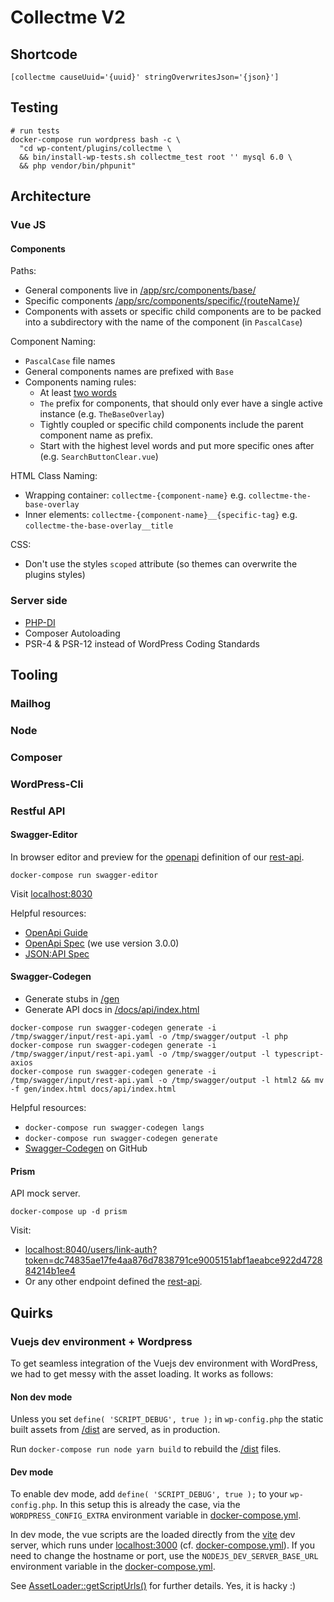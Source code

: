 # Collectme V2

## Shortcode

```
[collectme causeUuid='{uuid}' stringOverwritesJson='{json}']
```


## Testing

```
# run tests
docker-compose run wordpress bash -c \
  "cd wp-content/plugins/collectme \
  && bin/install-wp-tests.sh collectme_test root '' mysql 6.0 \
  && php vendor/bin/phpunit"
```

## Architecture

### Vue JS

#### Components

Paths:

- General components live in [/app/src/components/base/](/app/src/components/base)
- Specific components [/app/src/components/specific/{routeName}/](/app/src/components/specific)
- Components with assets or specific child components are to be packed into a subdirectory with the name of the
  component (in `PascalCase`)

Component Naming:

- `PascalCase` file names
- General components names are prefixed with `Base`
- Components naming rules:
    - At least [two words](https://vuejs.org/style-guide/rules-essential.html#use-multi-word-component-names)
    - `The` prefix for components, that should only ever have a single active instance (e.g. `TheBaseOverlay`)
    - Tightly coupled or specific child components include the parent component name as prefix.
    - Start with the highest level words and put more specific ones after (e.g. `SearchButtonClear.vue`)

HTML Class Naming:

- Wrapping container: `collectme-{component-name}` e.g. `collectme-the-base-overlay`
- Inner elements: `collectme-{component-name}__{specific-tag}` e.g. `collectme-the-base-overlay__title`

CSS:

- Don't use the styles `scoped` attribute (so themes can overwrite the plugins styles)


### Server side

- [PHP-DI](https://php-di.org/)
- Composer Autoloading
- PSR-4 & PSR-12 instead of WordPress Coding Standards

## Tooling

### Mailhog

### Node

### Composer

### WordPress-Cli

### Restful API

#### Swagger-Editor

In browser editor and preview for the [openapi](https://www.openapis.org)
definition of our [rest-api](/docs/api/rest-api.yaml).

```
docker-compose run swagger-editor
```

Visit [localhost:8030](http://localhost:8030)

Helpful resources:

- [OpenApi Guide](https://swagger.io/docs/specification/about/)
- [OpenApi Spec](https://spec.openapis.org/oas/v3.0.0) (we use version 3.0.0)
- [JSON:API Spec](https://jsonapi.org/format/1.0/)

#### Swagger-Codegen

- Generate stubs in [/gen](/gen)
- Generate API docs in [/docs/api/index.html](/docs/api/index.html)

```
docker-compose run swagger-codegen generate -i /tmp/swagger/input/rest-api.yaml -o /tmp/swagger/output -l php
docker-compose run swagger-codegen generate -i /tmp/swagger/input/rest-api.yaml -o /tmp/swagger/output -l typescript-axios
docker-compose run swagger-codegen generate -i /tmp/swagger/input/rest-api.yaml -o /tmp/swagger/output -l html2 && mv -f gen/index.html docs/api/index.html 
```

Helpful resources:

- `docker-compose run swagger-codegen langs`
- `docker-compose run swagger-codegen generate`
- [Swagger-Codegen](https://github.com/swagger-api/swagger-codegen) on GitHub

#### Prism

API mock server.

```
docker-compose up -d prism
```

Visit:

- [localhost:8040/users/link-auth?token=dc74835ae17fe4aa876d7838791ce9005151abf1aeabce922d472884214b1ee4](http://localhost:8040/users/link-auth?token=dc74835ae17fe4aa876d7838791ce9005151abf1aeabce922d472884214b1ee4)
- Or any other endpoint defined the [rest-api](/docs/api/rest-api.yaml).

## Quirks

### Vuejs dev environment + Wordpress

To get seamless integration of the Vuejs dev environment with WordPress, we had to get messy with the asset loading. It
works as follows:

#### Non dev mode

Unless you set `define( 'SCRIPT_DEBUG', true );` in `wp-config.php` the static built assets from [/dist](/dist) are
served, as in production.

Run `docker-compose run node yarn build` to rebuild the [/dist](/dist) files.

#### Dev mode

To enable dev mode, add `define( 'SCRIPT_DEBUG', true );` to your `wp-config.php`. In this setup this is already the
case, via the `WORDPRESS_CONFIG_EXTRA` environment variable in [docker-compose.yml](/docker-compose.yml).

In dev mode, the vue scripts are the loaded directly from the [vite](https://vitejs.dev/) dev server, which runs under
[localhost:3000](http://localhost:3000) (cf. [docker-compose.yml](/docker-compose.yml)). If you need to change the
hostname or port, use the `NODEJS_DEV_SERVER_BASE_URL` environment variable in
the [docker-compose.yml](/docker-compose.yml).

See [AssetLoader::getScriptUrls()](/src/Misc/AssetLoader.php) for further details. Yes, it is hacky :)